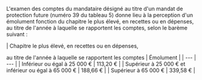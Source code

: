 L'examen des comptes du mandataire désigné au titre d'un mandat de protection future (numéro 39 du tableau 5) donne lieu à la perception d'un émolument fonction du chapitre le plus élevé, en recettes ou en dépenses, au titre de l'année à laquelle se rapportent les comptes, selon le barème suivant :

| Chapitre le plus élevé, en recettes ou en dépenses,

au titre de l'année à laquelle se rapportent les comptes |
Émolument |
| --- | --- |
|
Inférieur ou égal à 25 000 € |
113,20 € |
|
Supérieur à 25 000 € et inférieur ou égal à 65 000 € |
188,66 € |
|
Supérieur à 65 000 € |
339,58 € |
